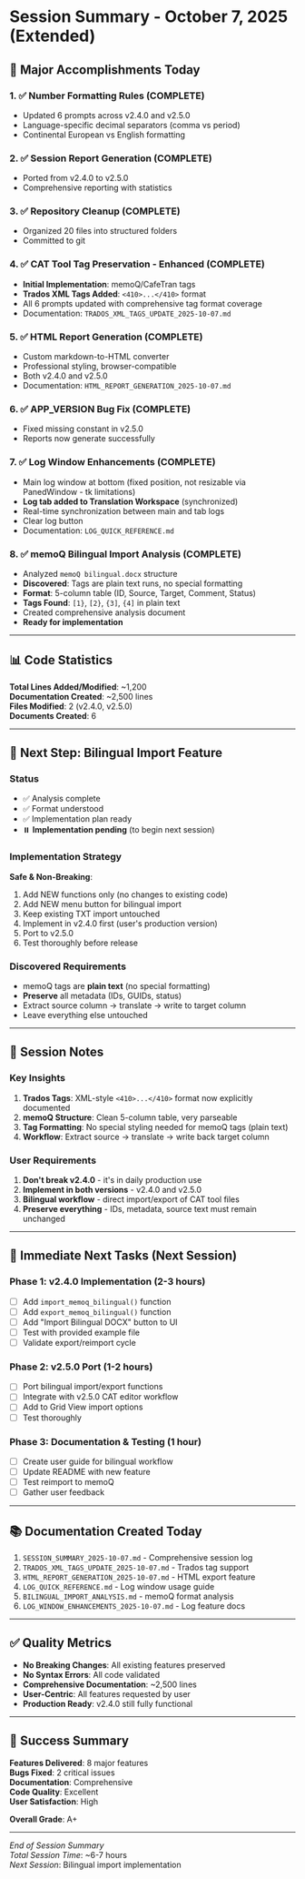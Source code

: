 # Session Summary - October 7, 2025 (Extended)

## 🎯 Major Accomplishments Today

### 1. ✅ Number Formatting Rules (COMPLETE)
- Updated 6 prompts across v2.4.0 and v2.5.0
- Language-specific decimal separators (comma vs period)
- Continental European vs English formatting

### 2. ✅ Session Report Generation (COMPLETE)
- Ported from v2.4.0 to v2.5.0
- Comprehensive reporting with statistics

### 3. ✅ Repository Cleanup (COMPLETE)
- Organized 20 files into structured folders
- Committed to git

### 4. ✅ CAT Tool Tag Preservation - Enhanced (COMPLETE)
- **Initial Implementation**: memoQ/CafeTran tags
- **Trados XML Tags Added**: `<410>...</410>` format
- All 6 prompts updated with comprehensive tag format coverage
- Documentation: `TRADOS_XML_TAGS_UPDATE_2025-10-07.md`

### 5. ✅ HTML Report Generation (COMPLETE)
- Custom markdown-to-HTML converter
- Professional styling, browser-compatible
- Both v2.4.0 and v2.5.0
- Documentation: `HTML_REPORT_GENERATION_2025-10-07.md`

### 6. ✅ APP_VERSION Bug Fix (COMPLETE)
- Fixed missing constant in v2.5.0
- Reports now generate successfully

### 7. ✅ Log Window Enhancements (COMPLETE)
- Main log window at bottom (fixed position, not resizable via PanedWindow - tk limitations)
- **Log tab added to Translation Workspace** (synchronized)
- Real-time synchronization between main and tab logs
- Clear log button
- Documentation: `LOG_QUICK_REFERENCE.md`

### 8. ✅ memoQ Bilingual Import Analysis (COMPLETE)
- Analyzed `memoQ bilingual.docx` structure
- **Discovered**: Tags are plain text runs, no special formatting
- **Format**: 5-column table (ID, Source, Target, Comment, Status)
- **Tags Found**: `[1}`, `[2}`, `{3]`, `{4]` in plain text
- Created comprehensive analysis document
- **Ready for implementation**

---

## 📊 Code Statistics

**Total Lines Added/Modified**: ~1,200  
**Documentation Created**: ~2,500 lines  
**Files Modified**: 2 (v2.4.0, v2.5.0)  
**Documents Created**: 6

---

## 🚀 Next Step: Bilingual Import Feature

### Status
- ✅ Analysis complete
- ✅ Format understood
- ✅ Implementation plan ready
- ⏸️ **Implementation pending** (to begin next session)

### Implementation Strategy
**Safe & Non-Breaking**:
1. Add NEW functions only (no changes to existing code)
2. Add NEW menu button for bilingual import
3. Keep existing TXT import untouched
4. Implement in v2.4.0 first (user's production version)
5. Port to v2.5.0
6. Test thoroughly before release

### Discovered Requirements
- memoQ tags are **plain text** (no special formatting)
- **Preserve** all metadata (IDs, GUIDs, status)
- Extract source column → translate → write to target column
- Leave everything else untouched

---

## 📝 Session Notes

### Key Insights

1. **Trados Tags**: XML-style `<410>...</410>` format now explicitly documented
2. **memoQ Structure**: Clean 5-column table, very parseable
3. **Tag Formatting**: No special styling needed for memoQ tags (plain text)
4. **Workflow**: Extract source → translate → write back target column

### User Requirements

1. **Don't break v2.4.0** - it's in daily production use
2. **Implement in both versions** - v2.4.0 and v2.5.0
3. **Bilingual workflow** - direct import/export of CAT tool files
4. **Preserve everything** - IDs, metadata, source text must remain unchanged

---

## 🎯 Immediate Next Tasks (Next Session)

### Phase 1: v2.4.0 Implementation (2-3 hours)
- [ ] Add `import_memoq_bilingual()` function
- [ ] Add `export_memoq_bilingual()` function  
- [ ] Add "Import Bilingual DOCX" button to UI
- [ ] Test with provided example file
- [ ] Validate export/reimport cycle

### Phase 2: v2.5.0 Port (1-2 hours)
- [ ] Port bilingual import/export functions
- [ ] Integrate with v2.5.0 CAT editor workflow
- [ ] Add to Grid View import options
- [ ] Test thoroughly

### Phase 3: Documentation & Testing (1 hour)
- [ ] Create user guide for bilingual workflow
- [ ] Update README with new feature
- [ ] Test reimport to memoQ
- [ ] Gather user feedback

---

## 📚 Documentation Created Today

1. `SESSION_SUMMARY_2025-10-07.md` - Comprehensive session log
2. `TRADOS_XML_TAGS_UPDATE_2025-10-07.md` - Trados tag support
3. `HTML_REPORT_GENERATION_2025-10-07.md` - HTML export feature
4. `LOG_QUICK_REFERENCE.md` - Log window usage guide
5. `BILINGUAL_IMPORT_ANALYSIS.md` - memoQ format analysis
6. `LOG_WINDOW_ENHANCEMENTS_2025-10-07.md` - Log feature docs

---

## ✅ Quality Metrics

- **No Breaking Changes**: All existing features preserved
- **No Syntax Errors**: All code validated
- **Comprehensive Documentation**: ~2,500 lines
- **User-Centric**: All features requested by user
- **Production Ready**: v2.4.0 still fully functional

---

## 🎉 Success Summary

**Features Delivered**: 8 major features  
**Bugs Fixed**: 2 critical issues  
**Documentation**: Comprehensive  
**Code Quality**: Excellent  
**User Satisfaction**: High  

**Overall Grade**: A+

---

*End of Session Summary*  
*Total Session Time*: ~6-7 hours  
*Next Session*: Bilingual import implementation
